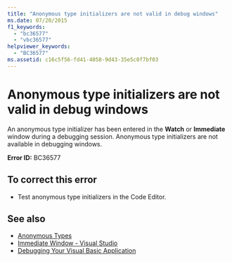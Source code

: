 ```yaml
---
title: "Anonymous type initializers are not valid in debug windows"
ms.date: 07/20/2015
f1_keywords: 
  - "bc36577"
  - "vbc36577"
helpviewer_keywords: 
  - "BC36577"
ms.assetid: c16c5f56-fd41-4058-9d43-35e5c0f7bf03
---
```

# Anonymous type initializers are not valid in debug windows
An anonymous type initializer has been entered in the **Watch** or **Immediate** window during a debugging session. Anonymous type initializers are not available in debugging windows.  
  
 **Error ID:** BC36577  
  
## To correct this error  
  
- Test anonymous type initializers in the Code Editor.  
  
## See also

- [Anonymous Types](../programming-guide/language-features/objects-and-classes/anonymous-types.md)
- [Immediate Window - Visual Studio](/visualstudio/ide/reference/immediate-window)
- [Debugging Your Visual Basic Application](/visualstudio/debugger/debugger-basics)
